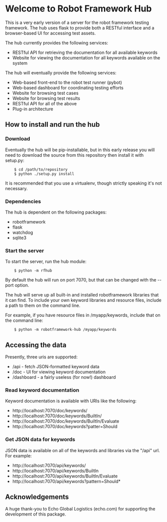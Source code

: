 # Welcome to Robot Framework Hub

This is a very early version of a server for the robot framework
testing framework. The hub uses flask to provide both a RESTful
interface and a browser-based UI for accessing test assets. 

The hub currently provides the following services: 

* RESTful API for retrieving the documentation for all available
  keywords
* Website for viewing the documentation for all keywords
  available on the system

The hub will eventually provide the following services:

* Web-based front-end to the robot test runner (pybot)
* Web-based dashboard for coordinating testing efforts
* Website for browsing test cases
* Website for browsing test results
* RESTful API for all of the above
* Plug-in architecture

## How to install and run the hub

### Download

Eventually the hub will be pip-installable, but in this early release
you will need to download the source from this repository then install
it with setup.py:

```
    $ cd /path/to/repository
    $ python ./setup.py install 
```

It is recommended that you use a virtualenv, though strictly speaking
it's not necessary.

### Dependencies

The hub is dependent on the following packages:

  - robotframework
  - flask
  - watchdog
  - sqlite3

### Start the server

To start the server, run the hub module:

```
    $ python -m rfhub 
```

By default the hub will run on port 7070, but that can be changed with
the --port option. 

The hub will serve up all built-in and installed robotframework
libraries that it can find. To include your own keyword libraries and
resource files, include a path to them on the command line. 

For example, if you have resource files in /myapp/keywords, include
that on the command line:

```
    $ python -m robotframework-hub /myapp/keywords
```

## Accessing the data

Presently, three uris are supported: 

- /api       - fetch JSON-formatted keyword data
- /doc       - UI for viewing keyword documentation
- /dashboard - a fairly useless (for now!) dashboard

### Read keyword documentation

Keyword documentation is available with URls like the following:

- http://localhost:7070/doc/keywords/
- http://localhost:7070/doc/keywords/BuiltIn/
- http://localhost:7070/doc/keywords/BuiltIn/Evaluate
- http://localhost:7070/doc/keywords?patter=Should

### Get JSON data for keywords

JSON data is available on all of the keywords and libraries via
the "/api" url. For example:

- http://localhost:7070/api/keywords/
- http://localhost:7070/api/keywords/BuiltIn
- http://localhost:7070/api/keywords/BuiltIn/Evaluate
- http://localhost:7070/api/keywords?pattern=Should*
                     

## Acknowledgements

A huge thank-you to Echo Global Logistics (echo.com) for supporting
the development of this package.
